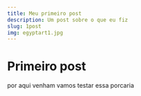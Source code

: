 ```yaml
---
title: Meu primeiro post
description: Um post sobre o que eu fiz
slug: 1post
img: egyptart1.jpg
---
```


# Primeiro post

por aqui venham vamos testar essa porcaria
